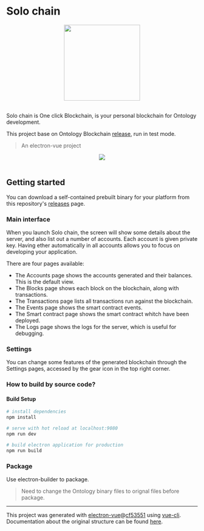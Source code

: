 # Solo chain

<div align="center">
  <img src="https://raw.githubusercontent.com/punicasuite/solo-chain/master/image/icon.png" height="200" width="200"><br><br>
</div>

Solo chain is One click Blockchain, is your personal blockchain for Ontology development.

This project base on Ontology Blockchain [release](https://github.com/ontio/ontology/releases), run in test mode.


> An electron-vue project


<div align="center">
  <img src="https://raw.githubusercontent.com/punicasuite/solo-chain/master/image/solo_chain.png" ><br><br>
</div>


## Getting started
You can download a self-contained prebuilt binary for your platform from this repository's [releases](https://github.com/punicasuite/solo-chain/releases) page.



### Main interface

When you launch Solo chain, the screen will show some details about the server, and also list out a number of accounts. Each account is given private key. Having ether automatically in all accounts allows you to focus on developing your application.


There are four pages available:

* The Accounts page shows the accounts generated and their balances. This is the default view.
* The Blocks page shows each block on the blockchain, along with transactions.
* The Transactions page lists all transactions run against the blockchain.
* The Events page shows the smart contract events.
* The Smart contract page shows the smart contract whitch have been deployed.
* The Logs page shows the logs for the server, which is useful for debugging.


### Settings
You can change some features of the generated blockchain through the Settings pages, accessed by the gear icon in the top right corner.


### How to build by source code?

#### Build Setup

``` bash
# install dependencies
npm install

# serve with hot reload at localhost:9080
npm run dev

# build electron application for production
npm run build


```

### Package

Use electron-builder to package.

> Need to change the Ontology binary files to orignal files before package.

---

This project was generated with [electron-vue](https://github.com/SimulatedGREG/electron-vue)@[cf53551](https://github.com/SimulatedGREG/electron-vue/tree/cf53551a209b49220525e7de80f1c541d7096aef) using [vue-cli](https://github.com/vuejs/vue-cli). Documentation about the original structure can be found [here](https://simulatedgreg.gitbooks.io/electron-vue/content/index.html).
